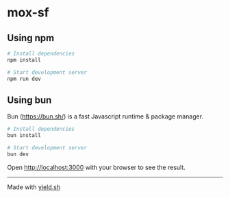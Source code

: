 # mox-sf

## Using npm

```bash
# Install dependencies
npm install

# Start development server
npm run dev
```

## Using bun

Bun (https://bun.sh/) is a fast Javascript runtime & package manager.

```bash
# Install dependencies
bun install

# Start development server
bun dev
```

Open [http://localhost:3000](http://localhost:3000) with your browser to see the result.

---

Made with [yield.sh](https://yield.sh)
